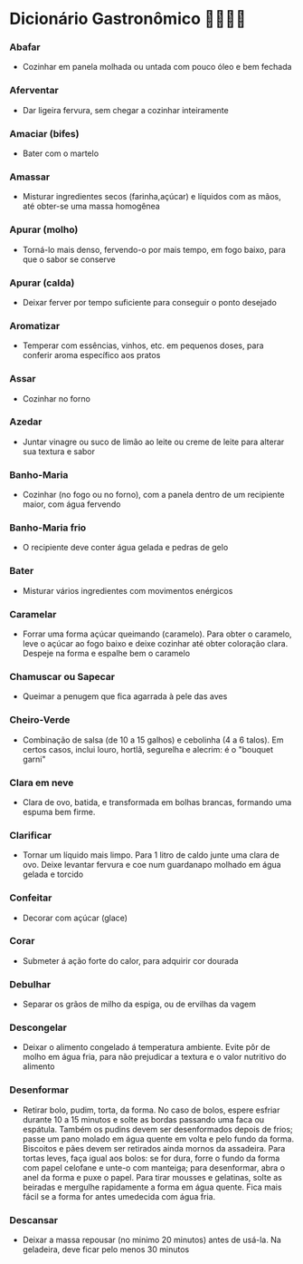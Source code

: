 ​                                                                                                                                                                                 

# Dicionário Gastronômico :man_cook::woman_cook:

### Abafar

- Cozinhar em panela molhada ou untada com pouco óleo e bem fechada

### Aferventar

- Dar ligeira fervura, sem chegar a cozinhar inteiramente

### Amaciar (bifes)

- Bater com o martelo

### Amassar

- Misturar ingredientes secos (farinha,açúcar) e líquidos com as mãos, até obter-se uma massa homogênea

### Apurar (molho)

- Torná-lo mais denso, fervendo-o por mais tempo, em fogo baixo, para que o sabor se conserve

### Apurar (calda)

- Deixar ferver por tempo suficiente para conseguir o ponto desejado

### Aromatizar

- Temperar com essências, vinhos, etc. em pequenos doses, para conferir aroma específico aos pratos

### Assar

- Cozinhar no forno

### Azedar 

- Juntar vinagre ou suco de limão ao leite ou creme de leite para alterar sua textura e sabor

### Banho-Maria

- Cozinhar (no fogo ou no forno), com a panela dentro de um recipiente maior, com água fervendo

### Banho-Maria frio

- O recipiente deve conter água  gelada e pedras de gelo

### Bater

- Misturar vários ingredientes com movimentos enérgicos

### Caramelar 

- Forrar uma forma açúcar queimando (caramelo). Para obter o caramelo, leve o açúcar ao fogo baixo e deixe cozinhar até obter coloração clara. Despeje na forma e espalhe bem o caramelo

### Chamuscar ou Sapecar

- Queimar a penugem que fica agarrada à pele das aves

### Cheiro-Verde

- Combinação de salsa (de 10 a 15 galhos) e cebolinha (4 a 6 talos). Em certos casos, inclui louro, hortlã, segurelha e alecrim: é o "bouquet garni"

### Clara em neve

- Clara de ovo, batida, e transformada em bolhas brancas, formando uma espuma bem firme.

### Clarificar 

- Tornar um líquido mais limpo. Para 1 litro de caldo junte uma clara de ovo. Deixe levantar fervura e coe num guardanapo molhado em água gelada e torcido

### Confeitar

- Decorar com açúcar (glace)

### Corar

- Submeter á ação forte do calor, para adquirir cor dourada

### Debulhar

- Separar os grãos de milho da espiga, ou de ervilhas da vagem

### Descongelar 

- Deixar o alimento congelado á temperatura ambiente. Evite pôr de molho em água fria, para não prejudicar a textura e o valor nutritivo do alimento

### Desenformar 

- Retirar bolo, pudim,  torta, da forma. No caso de bolos, espere esfriar durante 10 a 15 minutos e solte as bordas passando uma faca ou espátula. Também os pudins devem ser desenformados depois de frios; passe um pano molado em água quente em volta e pelo fundo da forma. Biscoitos e pães devem ser retirados ainda mornos da assadeira. Para tortas leves, faça igual aos bolos: se for dura, forre o fundo da forma com papel celofane e unte-o com manteiga; para desenformar, abra o anel da forma e puxe o papel. Para tirar mousses e gelatinas, solte as beiradas e mergulhe rapidamente a forma em água quente. Fica mais fácil se a forma for antes umedecida com água fria.

### Descansar 

- Deixar a massa repousar (no minimo 20 minutos) antes de usá-la. Na geladeira, deve ficar pelo menos 30 minutos


